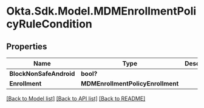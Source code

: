 # Okta.Sdk.Model.MDMEnrollmentPolicyRuleCondition
## Properties

Name | Type | Description | Notes
------------ | ------------- | ------------- | -------------
**BlockNonSafeAndroid** | **bool?** |  | [optional] 
**Enrollment** | **MDMEnrollmentPolicyEnrollment** |  | [optional] 

[[Back to Model list]](../README.md#documentation-for-models) [[Back to API list]](../README.md#documentation-for-api-endpoints) [[Back to README]](../README.md)

